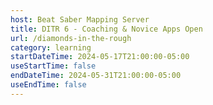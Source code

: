 ```yaml
---
host: Beat Saber Mapping Server
title: DITR 6 - Coaching & Novice Apps Open
url: /diamonds-in-the-rough
category: learning
startDateTime: 2024-05-17T21:00:00-05:00
useStartTime: false
endDateTime: 2024-05-31T21:00:00-05:00
useEndTime: false
---
```

